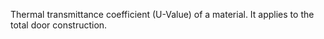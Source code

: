 ﻿Thermal transmittance coefficient (U-Value) of a material.
It applies to the total door construction.